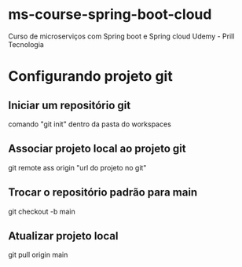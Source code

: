 # ms-course-spring-boot-cloud
Curso de microserviços com Spring boot e Spring cloud Udemy - Prill Tecnologia 

# Configurando projeto git

## Iniciar um repositório git

 comando "git init" dentro da pasta do workspaces

## Associar projeto local ao projeto git

git remote ass origin "url do projeto no git"

## Trocar o repositório padrão para main

git checkout -b main

## Atualizar projeto local

git pull origin main


